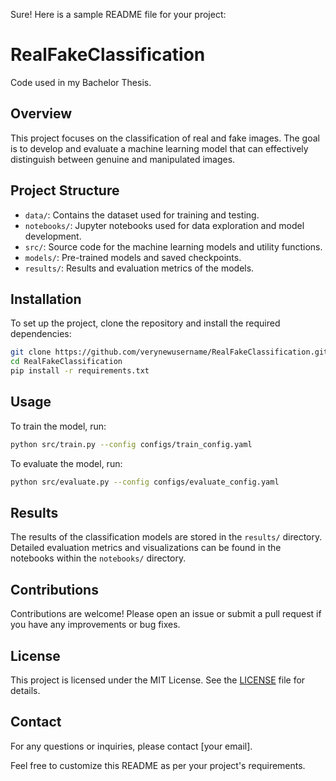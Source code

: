 Sure! Here is a sample README file for your project:

# RealFakeClassification

Code used in my Bachelor Thesis.

## Overview

This project focuses on the classification of real and fake images. The goal is to develop and evaluate a machine learning model that can effectively distinguish between genuine and manipulated images.

## Project Structure

- `data/`: Contains the dataset used for training and testing.
- `notebooks/`: Jupyter notebooks used for data exploration and model development.
- `src/`: Source code for the machine learning models and utility functions.
- `models/`: Pre-trained models and saved checkpoints.
- `results/`: Results and evaluation metrics of the models.

## Installation

To set up the project, clone the repository and install the required dependencies:

```bash
git clone https://github.com/verynewusername/RealFakeClassification.git
cd RealFakeClassification
pip install -r requirements.txt
```

## Usage

To train the model, run:

```bash
python src/train.py --config configs/train_config.yaml
```

To evaluate the model, run:

```bash
python src/evaluate.py --config configs/evaluate_config.yaml
```

## Results

The results of the classification models are stored in the `results/` directory. Detailed evaluation metrics and visualizations can be found in the notebooks within the `notebooks/` directory.

## Contributions

Contributions are welcome! Please open an issue or submit a pull request if you have any improvements or bug fixes.

## License

This project is licensed under the MIT License. See the [LICENSE](LICENSE) file for details.

## Contact

For any questions or inquiries, please contact [your email].

Feel free to customize this README as per your project's requirements.
